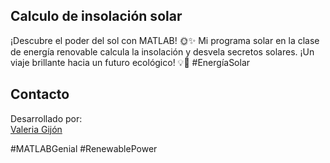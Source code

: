 ## Calculo de insolación solar


¡Descubre el poder del sol con MATLAB! 🌞✨ 
Mi programa solar en la clase de energía renovable calcula la insolación y desvela secretos solares. ¡Un viaje brillante hacia un futuro ecológico! 💡🌱 #EnergíaSolar 
## Contacto

Desarrollado por:  
[Valeria Gijón](https://www.linkedin.com/in/mildred-valeria-gij%C3%B3n-v%C3%A1zquez/)

#MATLABGenial #RenewablePower
